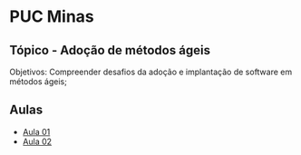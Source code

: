 # PUC Minas

## Tópico - Adoção de métodos ágeis

Objetivos:
  Compreender desafios da adoção e implantação de software em métodos ágeis;


## Aulas
  - [Aula 01](./aula-01/readme.md)
  - [Aula 02](./aula-02/readme.md)